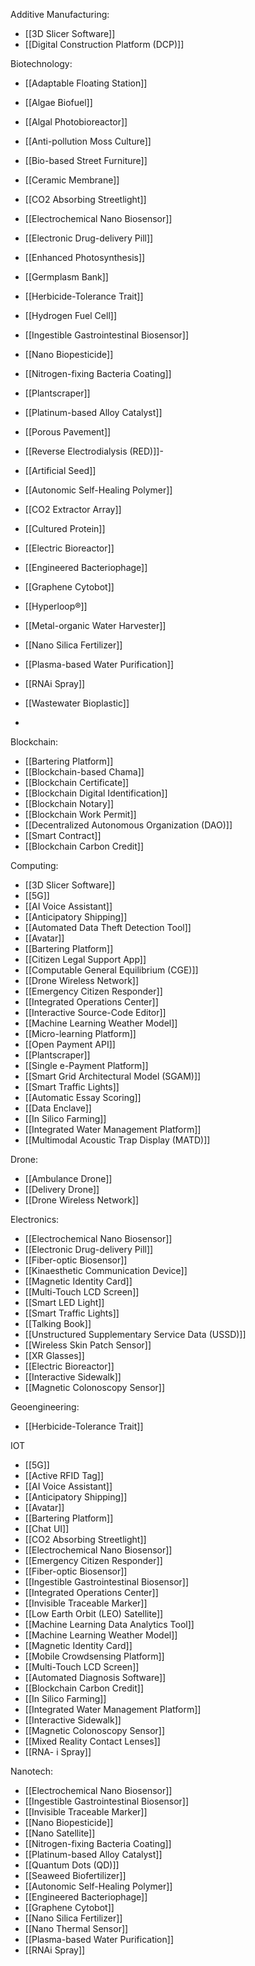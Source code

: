 Additive Manufacturing:
- [[3D Slicer Software]]
- [[Digital Construction Platform (DCP)]]


Biotechnology:
- [[Adaptable Floating Station]]
- [[Algae Biofuel]]
- [[Algal Photobioreactor]]
- [[Anti-pollution Moss Culture]]
- [[Bio-based Street Furniture]]
- [[Ceramic Membrane]]
- [[CO2 Absorbing Streetlight]]
- [[Electrochemical Nano Biosensor]]
- [[Electronic Drug-delivery Pill]]
- [[Enhanced Photosynthesis]]
- [[Germplasm Bank]]
- [[Herbicide-Tolerance Trait]]
- [[Hydrogen Fuel Cell]]
- [[Ingestible Gastrointestinal Biosensor]]
- [[Nano Biopesticide]]
- [[Nitrogen-fixing Bacteria Coating]]
- [[Plantscraper]]
- [[Platinum-based Alloy Catalyst]]
- [[Porous Pavement]]
- [[Reverse Electrodialysis (RED)]]- 
- [[Artificial Seed]]
- [[Autonomic Self-Healing Polymer]]
- [[CO2 Extractor Array]]
- [[Cultured Protein]]
- [[Electric Bioreactor]]
- [[Engineered Bacteriophage]]
- [[Graphene Cytobot]]
- [[Hyperloop®]]
- [[Metal-organic Water Harvester]]
- [[Nano Silica Fertilizer]]
- [[Plasma-based Water Purification]]
- [[RNAi Spray]]
- [[Wastewater Bioplastic]]

- 
Blockchain:
- [[Bartering Platform]]
- [[Blockchain-based Chama]]
- [[Blockchain Certificate]]
- [[Blockchain Digital Identification]]
- [[Blockchain Notary]]
- [[Blockchain Work Permit]]
- [[Decentralized Autonomous Organization (DAO)]]
- [[Smart Contract]]
- [[Blockchain Carbon Credit]]


Computing:
- [[3D Slicer Software]]
- [[5G]]
- [[AI Voice Assistant]]
- [[Anticipatory Shipping]]
- [[Automated Data Theft Detection Tool]]
- [[Avatar]]
- [[Bartering Platform]]
- [[Citizen Legal Support App]]
- [[Computable General Equilibrium (CGE)]]
- [[Drone Wireless Network]]
- [[Emergency Citizen Responder]]
- [[Integrated Operations Center]]
- [[Interactive Source-Code Editor]]
- [[Machine Learning Weather Model]]
- [[Micro-learning Platform]]
- [[Open Payment API]]
- [[Plantscraper]]
- [[Single e-Payment Platform]]
- [[Smart Grid Architectural Model (SGAM)]]
- [[Smart Traffic Lights]]
- [[Automatic Essay Scoring]]
- [[Data Enclave]]
- [[In Silico Farming]]
- [[Integrated Water Management Platform]]
- [[Multimodal Acoustic Trap Display (MATD)]]



Drone:
- [[Ambulance Drone]]
- [[Delivery Drone]]
- [[Drone Wireless Network]]


Electronics:
- [[Electrochemical Nano Biosensor]]
- [[Electronic Drug-delivery Pill]]
- [[Fiber-optic Biosensor]]
- [[Kinaesthetic Communication Device]]
- [[Magnetic Identity Card]]
- [[Multi-Touch LCD Screen]]
- [[Smart LED Light]]
- [[Smart Traffic Lights]]
- [[Talking Book]]
- [[Unstructured Supplementary Service Data (USSD)]]
- [[Wireless Skin Patch Sensor]]
- [[XR Glasses]]
- [[Electric Bioreactor]]
- [[Interactive Sidewalk]]
- [[Magnetic Colonoscopy Sensor]]


Geoengineering:
- [[Herbicide-Tolerance Trait]]


IOT
- [[5G]]
- [[Active RFID Tag]]
- [[AI Voice Assistant]]
- [[Anticipatory Shipping]]
- [[Avatar]]
- [[Bartering Platform]]
- [[Chat UI]]
- [[CO2 Absorbing Streetlight]]
- [[Electrochemical Nano Biosensor]]
- [[Emergency Citizen Responder]]
- [[Fiber-optic Biosensor]]
- [[Ingestible Gastrointestinal Biosensor]]
- [[Integrated Operations Center]]
- [[Invisible Traceable Marker]]
- [[Low Earth Orbit (LEO) Satellite]]
- [[Machine Learning Data Analytics Tool]]
- [[Machine Learning Weather Model]]
- [[Magnetic Identity Card]]
- [[Mobile Crowdsensing Platform]]
- [[Multi-Touch LCD Screen]]
- [[Automated Diagnosis Software]]
- [[Blockchain Carbon Credit]]
- [[In Silico Farming]]
- [[Integrated Water Management Platform]]
- [[Interactive Sidewalk]]
- [[Magnetic Colonoscopy Sensor]]
- [[Mixed Reality Contact Lenses]]
- [[RNA- i Spray]]

Nanotech:
- [[Electrochemical Nano Biosensor]]
- [[Ingestible Gastrointestinal Biosensor]]
- [[Invisible Traceable Marker]]
- [[Nano Biopesticide]]
- [[Nano Satellite]]
- [[Nitrogen-fixing Bacteria Coating]]
- [[Platinum-based Alloy Catalyst]]
- [[Quantum Dots (QD)]]
- [[Seaweed Biofertilizer]]
- [[Autonomic Self-Healing Polymer]]
- [[Engineered Bacteriophage]]
- [[Graphene Cytobot]]
- [[Nano Silica Fertilizer]]
- [[Nano Thermal Sensor]]
- [[Plasma-based Water Purification]]
- [[RNAi Spray]]
